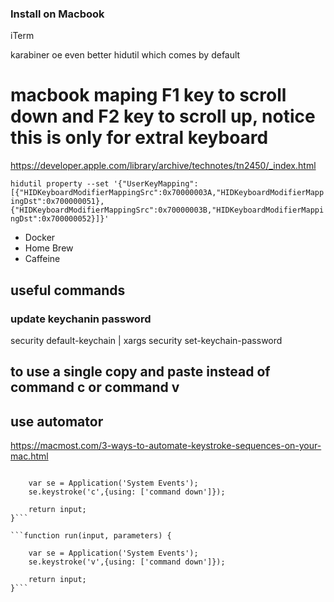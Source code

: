 ### Install on Macbook

iTerm

karabiner oe even better hidutil which comes by default
# macbook maping F1 key to scroll down and F2 key to scroll up, notice this is only for extral keyboard
https://developer.apple.com/library/archive/technotes/tn2450/_index.html

`hidutil property --set '{"UserKeyMapping":[{"HIDKeyboardModifierMappingSrc":0x70000003A,"HIDKeyboardModifierMappingDst":0x700000051},{"HIDKeyboardModifierMappingSrc":0x70000003B,"HIDKeyboardModifierMappingDst":0x700000052}]}' `


- Docker
- Home Brew
- Caffeine

## useful commands
### update keychanin password

security default-keychain | xargs security set-keychain-password

## to use a single copy and paste instead of command c or command v

## use automator 
https://macmost.com/3-ways-to-automate-keystroke-sequences-on-your-mac.html

```function run(input, parameters) {
	
	var se = Application('System Events');
	se.keystroke('c',{using: ['command down']});

	return input;
}```

```function run(input, parameters) {
	
	var se = Application('System Events');
	se.keystroke('v',{using: ['command down']});

	return input;
}```
